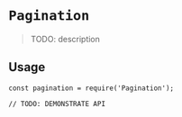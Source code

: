 # `Pagination`

> TODO: description

## Usage

```
const pagination = require('Pagination');

// TODO: DEMONSTRATE API
```
